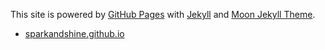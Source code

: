 This site is powered by [GitHub Pages](https://pages.github.com/) with [Jekyll](https://github.com/jekyll/jekyll) and [Moon Jekyll Theme](https://github.com/TaylanTatli/Moon). 

- [sparkandshine.github.io](https://sparkandshine.github.io/)